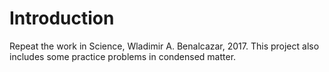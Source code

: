 # Introduction
Repeat the work in Science, Wladimir A. Benalcazar, 2017. This project also includes some practice problems in condensed matter. 
